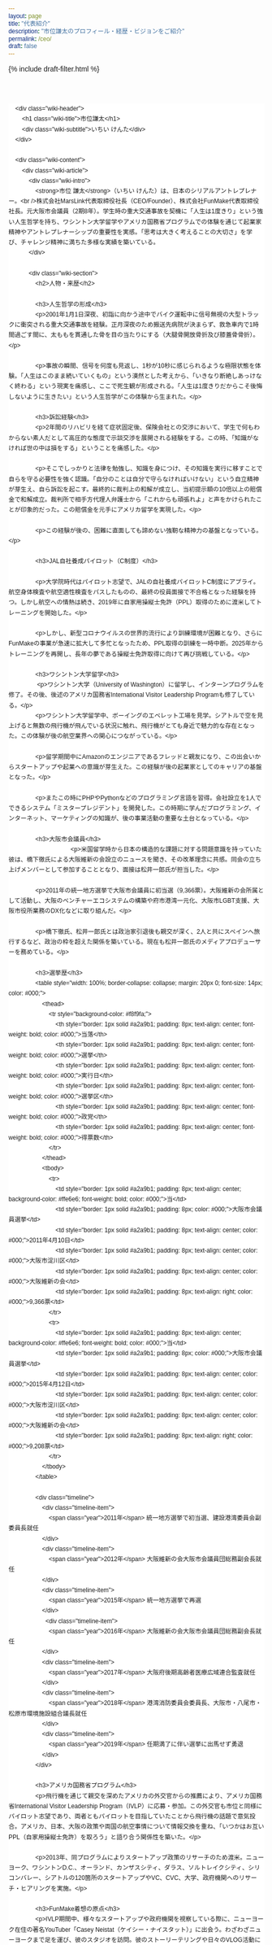 ```yaml
---
layout: page
title: "代表紹介"
description: "市位謙太のプロフィール・経歴・ビジョンをご紹介"
permalink: /ceo/
draft: false
---
```


{% include draft-filter.html %}

<!-- Structured Data for CEO Profile -->
<script type="application/ld+json">
{
    "@context": "https://schema.org",
    "@type": "Person",
    "name": "市位謙太",
    "jobTitle": "代表取締役CEO",
    "worksFor": {
        "@type": "Organization",
        "name": "株式会社MarsLink"
    },
    "url": "https://marslink.co.jp/ceo/",
    "description": "株式会社MarsLink代表取締役CEO。移動空間を価値ある時間に変革するビジョンを掲げ、CabinTimeをはじめとする革新的なサービスを展開。",
    "alumniOf": [
        {
            "@type": "EducationalOrganization",
            "name": "京都大学大学院"
        }
    ]
}
</script>



<!-- Wikipedia-style CSS -->
<style>
    body {
        margin-top: 120px !important; /* ヘッダーとコンテンツの間隔をさらに増加 */
        font-family: sans-serif !important; /* すべての要素にsans-serifを適用 */
    }
    
    * {
        font-family: sans-serif !important; /* すべての要素にsans-serifを強制適用 */
    }
    
    .wiki-container {
        font-family: sans-serif;
        line-height: 1.7;
        margin: 0;
        padding: 0;
        background-color: white; /* 背景を白に変更 */
        margin-top: 60px; /* ヘッダーとの間隔をさらに増加 */
    }
    .wiki-main {
        max-width: 1200px;
        margin: 0 auto;
        background-color: white;
        min-height: 100vh;
    }
    .wiki-header {
        background-color: #fff;
        border-bottom: 3px solid #a2a9b1;
        padding: 15px 25px; /* パディングを増加 */
    }
    .wiki-title {
        font-size: 36px; /* フォントサイズを増加 */
        font-weight: normal;
        margin: 0;
        border-bottom: 1px solid #a2a9b1;
        padding-bottom: 10px;
        color: #000; /* 色を濃く */
    }
    .wiki-subtitle {
        color: #333; /* 色を濃く */
        font-size: 16px; /* フォントサイズを増加 */
        margin-top: 5px;
    }
    .wiki-content {
        display: flex;
        padding: 25px; /* パディングを増加 */
        gap: 25px; /* ギャップを増加 */
    }
    .wiki-article {
        flex: 1;
    }
    .wiki-sidebar {
        width: 280px;
        flex-shrink: 0;
    }
    .infobox {
        background-color: #f8f9fa;
        border: 1px solid #a2a9b1;
        padding: 3px;
        margin-bottom: 20px;
        font-size: 14px; /* フォントサイズを増加 */
    }
    .infobox-title {
        background-color: #ccccff;
        text-align: center;
        font-weight: bold;
        padding: 8px;
        font-size: 16px; /* フォントサイズを増加 */
        color: #000; /* 色を濃く */
    }
    .infobox-image {
        text-align: center;
        padding: 10px;
    }
    .infobox-image img {
        max-width: 100%;
        height: auto;
    }
    .infobox-table {
        width: 100%;
    }
    .infobox-table th {
        background-color: #ccccff;
        padding: 5px 10px; /* パディングを増加 */
        text-align: left;
        font-weight: bold;
        vertical-align: top;
        width: 30%;
        font-size: 14px; /* フォントサイズを増加 */
        color: #000; /* 色を濃く */
    }
    .infobox-table td {
        padding: 5px 10px; /* パディングを増加 */
        vertical-align: top;
        font-size: 14px; /* フォントサイズを増加 */
        color: #222; /* 色を濃く */
        line-height: 1.6; /* 行間を増加 */
    }
    .wiki-section {
        margin-bottom: 30px;
    }
    .wiki-section h2 {
        font-size: 24px;
        font-weight: 400;
        line-height: 33px;
        border-bottom: 1px solid #a2a9b1;
        padding-bottom: 5px;
        margin-bottom: 6px;
        margin-top: 0px;
        color: rgb(16, 20, 24);
    }
    .wiki-section h3 {
        font-size: 19.2px;
        font-weight: 700;
        line-height: 30.72px;
        margin-top: 0px;
        margin-bottom: 4.8px;
        color: rgb(16, 20, 24);
    }
    .wiki-section h4 {
        font-size: 18px; /* フォントサイズを増加 */
        font-weight: bold;
        margin-top: 15px;
        margin-bottom: 8px;
        color: #000; /* 色を濃く */
    }
    .wiki-intro {
        font-weight: bold;
        margin-bottom: 15px;
        font-size: 16px; /* フォントサイズを増加 */
        color: #000; /* 色を濃く */
    }
    .wiki-content p {
        margin-bottom: 12px; /* マージンを増加 */
        text-align: justify;
        font-size: 15px; /* フォントサイズを増加 */
        color: #222; /* 色を濃く */
        line-height: 1.8; /* 行間を増加 */
    }
    .timeline {
        background-color: #f8f9fa;
        padding: 18px; /* パディングを増加 */
        margin: 15px 0;
        font-size: 15px; /* フォントサイズを増加 */
    }
    .timeline-item {
        margin-bottom: 12px; /* マージンを増加 */
        color: #222; /* 色を濃く */
        line-height: 1.7; /* 行間を増加 */
    }
    .year {
        font-weight: bold;
        color: #0645ad;
        font-size: 15px; /* フォントサイズを増加 */
    }
    .wiki-content ul {
        margin: 12px 0; /* マージンを増加 */
        padding-left: 30px;
        list-style-type: disc; /* ビュレットを表示 */
    }
    .wiki-content li {
        margin-bottom: 8px; /* マージンを増加 */
        font-size: 15px; /* フォントサイズを増加 */
        color: #222; /* 色を濃く */
        line-height: 1.7; /* 行間を増加 */
        list-style-type: disc; /* ビュレットを確実に表示 */
        display: list-item; /* リストアイテムとして表示 */
    }
    .company-info {
        background-color: #f0f8ff;
        border: 1px solid #b3d9ff;
        padding: 18px; /* パディングを増加 */
        margin: 15px 0;
        border-radius: 5px;
        font-size: 15px; /* フォントサイズを増加 */
        color: #222; /* 色を濃く */
        line-height: 1.7; /* 行間を増加 */
    }
    .nav-tabs {
        display: none; /* nav-tabsを非表示にします */
    }
    .reference {
        font-size: 12px;
        color: #0645ad;
        vertical-align: super;
    }
    
    /* Responsive design */
    @media (max-width: 768px) {
        .wiki-content {
            flex-direction: column;
        }
        .wiki-sidebar {
            width: 100%;
            order: -1; /* サイドバーをメインコンテンツより上に表示 */
        }
        .wiki-article {
            order: 1; /* メインコンテンツを下に表示 */
        }
        .wiki-title {
            font-size: 24px;
        }
    }
</style>

<!-- Wikipedia-style content -->
<div class="wiki-container">
    <div class="wiki-main">
        <div class="nav-tabs">
            <a href="#">記事</a>
            <a href="#">ノート</a>
            <a href="#">編集</a>
            <a href="#">履歴</a>
        </div>
        
        <div class="wiki-header">
            <h1 class="wiki-title">市位謙太</h1>
            <div class="wiki-subtitle">いちい けんた</div>
        </div>
        
        <div class="wiki-content">
            <div class="wiki-article">
                <div class="wiki-intro">
                    <strong>市位 謙太</strong>（いちい けんた）は、日本のシリアルアントレプレナー。<br />株式会社MarsLink代表取締役社長（CEO/Founder）、株式会社FunMake代表取締役社長。元大阪市会議員（2期8年）。学生時の重大交通事故を契機に「人生は1度きり」という強い人生哲学を持ち、ワシントン大学留学やアメリカ国務省プログラムでの体験を通じて起業家精神やアントレプレナーシップの重要性を実感。「思考は大きく考えることの大切さ」を学び、チャレンジ精神に満ちた多様な実績を築いている。
                </div>
                
                <div class="wiki-section">
                    <h2>人物・来歴</h2>
                    
                    <h3>人生哲学の形成</h3>
                    <p>2001年1月1日深夜、初詣に向かう途中でバイク運転中に信号無視の大型トラックに衝突される重大交通事故を経験。正月深夜のため搬送先病院が決まらず、救急車内で1時間過ごす間に、太ももを貫通した骨を目の当たりにする（大腿骨開放骨折及び膝蓋骨骨折）。</p>
                    
                    <p>事故の瞬間、信号を何度も見返し、1秒が10秒に感じられるような極限状態を体験。「人生はこのまま続いていくもの」という漠然とした考えから、「いきなり断絶しあっけなく終わる」という現実を痛感し、ここで死生観が形成される。「人生は1度きりだからこそ後悔しないように生きたい」という人生哲学がこの体験から生まれた。</p>
                    
                    <h3>訴訟経験</h3>
                    <p>2年間のリハビリを経て症状固定後、保険会社との交渉において、学生で何もわからない素人だとして高圧的な態度で示談交渉を展開される経験をする。この時、「知識がなければ世の中は損をする」ということを痛感した。</p>
                    
                    <p>そこでしっかりと法律を勉強し、知識を身につけ、その知識を実行に移すことで自らを守る必要性を強く認識。「自分のことは自分で守らなければいけない」という自立精神が芽生え、自ら訴訟を起こす。最終的に裁判上の和解が成立し、当初提示額の10倍以上の賠償金で和解成立。裁判所で相手方代理人弁護士から「これからも頑張れよ」と声をかけられたことが印象的だった。この賠償金を元手にアメリカ留学を実現した。</p>
                    
                    <p>この経験が後の、困難に直面しても諦めない強靭な精神力の基盤となっている。</p>
                    
                    <h3>JAL自社養成パイロット（C制度）</h3>
                                     
                    <p>大学院時代はパイロット志望で、JALの自社養成パイロットC制度にアプライ。航空身体検査や航空適性検査をパスしたものの、最終の役員面接で不合格となった経験を持つ。しかし航空への情熱は続き、2019年に自家用操縦士免許（PPL）取得のために渡米してトレーニングを開始した。</p>
                    
                    <p>しかし、新型コロナウイルスの世界的流行により訓練環境が困難となり、さらにFunMakeの事業が急速に拡大して多忙となったため、PPL取得の訓練を一時中断。2025年からトレーニングを再開し、長年の夢である操縦士免許取得に向けて再び挑戦している。</p>
                    
                    <h3>ワシントン大学留学</h3>
                     <p>ワシントン大学（University of Washington）に留学し、インターンプログラムを修了。その後、後述のアメリカ国務省International Visitor Leadership Programも修了している。</p>
                    <p>ワシントン大学留学中、ボーイングのエベレット工場を見学。シアトルで空を見上げると無数の飛行機が飛んでいる状況に触れ、飛行機がとても身近で魅力的な存在となった。この体験が後の航空業界への関心につながっている。</p>
                    
                    <p>留学期間中にAmazonのエンジニアであるフレッドと親友になり、この出会いからスタートアップや起業への意識が芽生えた。この経験が後の起業家としてのキャリアの基盤となった。</p>
                    
                    <p>またこの時にPHPやPythonなどのプログラミング言語を習得。会社設立を1人でできるシステム「ミスタープレジデント」を開発した。この時期に学んだプログラミング、インターネット、マーケティングの知識が、後の事業活動の重要な土台となっている。</p>
                    
                    <h3>大阪市会議員</h3>
                                         <p>米国留学時から日本の構造的な課題に対する問題意識を持っていた彼は、橋下徹氏による大阪維新の会設立のニュースを聞き、その改革理念に共感。同会の立ち上げメンバーとして参加することとなり、面接は松井一郎氏が担当した。</p>
                    
                    <p>2011年の統一地方選挙で大阪市会議員に初当選（9,366票）。大阪維新の会所属として活動し、大阪のベンチャーエコシステムの構築や府市港湾一元化、大阪市LGBT支援、大阪市役所業務のDX化などに取り組んだ。</p>
                    
                    <p>橋下徹氏、松井一郎氏とは政治家引退後も親交が深く、2人と共にスペインへ旅行するなど、政治の枠を超えた関係を築いている。現在も松井一郎氏のメディアプロデューサーを務めている。</p>
                    
                    <h3>選挙歴</h3>
                    <table style="width: 100%; border-collapse: collapse; margin: 20px 0; font-size: 14px; color: #000;">
                        <thead>
                            <tr style="background-color: #f8f9fa;">
                                <th style="border: 1px solid #a2a9b1; padding: 8px; text-align: center; font-weight: bold; color: #000;">当落</th>
                                <th style="border: 1px solid #a2a9b1; padding: 8px; text-align: center; font-weight: bold; color: #000;">選挙</th>
                                <th style="border: 1px solid #a2a9b1; padding: 8px; text-align: center; font-weight: bold; color: #000;">実行日</th>
                                <th style="border: 1px solid #a2a9b1; padding: 8px; text-align: center; font-weight: bold; color: #000;">選挙区</th>
                                <th style="border: 1px solid #a2a9b1; padding: 8px; text-align: center; font-weight: bold; color: #000;">政党</th>
                                <th style="border: 1px solid #a2a9b1; padding: 8px; text-align: center; font-weight: bold; color: #000;">得票数</th>
                            </tr>
                        </thead>
                        <tbody>
                            <tr>
                                <td style="border: 1px solid #a2a9b1; padding: 8px; text-align: center; background-color: #ffe6e6; font-weight: bold; color: #000;">当</td>
                                <td style="border: 1px solid #a2a9b1; padding: 8px; color: #000;">大阪市会議員選挙</td>
                                <td style="border: 1px solid #a2a9b1; padding: 8px; text-align: center; color: #000;">2011年4月10日</td>
                                <td style="border: 1px solid #a2a9b1; padding: 8px; text-align: center; color: #000;">大阪市淀川区</td>
                                <td style="border: 1px solid #a2a9b1; padding: 8px; text-align: center; color: #000;">大阪維新の会</td>
                                <td style="border: 1px solid #a2a9b1; padding: 8px; text-align: right; color: #000;">9,366票</td>
                            </tr>
                            <tr>
                                <td style="border: 1px solid #a2a9b1; padding: 8px; text-align: center; background-color: #ffe6e6; font-weight: bold; color: #000;">当</td>
                                <td style="border: 1px solid #a2a9b1; padding: 8px; color: #000;">大阪市会議員選挙</td>
                                <td style="border: 1px solid #a2a9b1; padding: 8px; text-align: center; color: #000;">2015年4月12日</td>
                                <td style="border: 1px solid #a2a9b1; padding: 8px; text-align: center; color: #000;">大阪市淀川区</td>
                                <td style="border: 1px solid #a2a9b1; padding: 8px; text-align: center; color: #000;">大阪維新の会</td>
                                <td style="border: 1px solid #a2a9b1; padding: 8px; text-align: right; color: #000;">9,208票</td>
                            </tr>
                        </tbody>
                    </table>
                    
                    <div class="timeline">
                        <div class="timeline-item">
                            <span class="year">2011年</span> 統一地方選挙で初当選、建設港湾委員会副委員長就任
                        </div>
                        <div class="timeline-item">
                            <span class="year">2012年</span> 大阪維新の会大阪市会議員団総務副会長就任
                        </div>
                        <div class="timeline-item">
                            <span class="year">2015年</span> 統一地方選挙で再選
                        </div>
                          <div class="timeline-item">
                            <span class="year">2016年</span> 大阪維新の会大阪市会議員団総務副会長就任
                        </div>
                        <div class="timeline-item">
                            <span class="year">2017年</span> 大阪府後期高齢者医療広域連合監査就任
                        </div>
                        <div class="timeline-item">
                            <span class="year">2018年</span> 港湾消防委員会委員長、大阪市・八尾市・松原市環境施設組合議長就任
                        </div>
                        <div class="timeline-item">
                            <span class="year">2019年</span> 任期満了に伴い選挙に出馬せず勇退
                        </div>
                    </div>
                    
                    <h3>アメリカ国務省プログラム</h3>
                    <p>飛行機を通じて親交を深めたアメリカの外交官からの推薦により、アメリカ国務省International Visitor Leadership Program（IVLP）に応募・参加。この外交官も市位と同様にパイロット志望であり、両者ともパイロットを目指していたことから飛行機の話題で意気投合。アメリカ、日本、大阪の政策や両国の航空事情について情報交換を重ね、「いつかはお互いPPL（自家用操縦士免許）を取ろう」と語り合う関係性を築いた。</p>
                    
                    <p>2013年、同プログラムによりスタートアップ政策のリサーチのため渡米。ニューヨーク、ワシントンD.C.、オーランド、カンザスシティ、ダラス、ソルトレイクシティ、シリコンバレー、シアトルの120箇所のスタートアップやVC、CVC、大学、政府機関へのリサーチ・ヒアリングを実施。</p>
                    
                    <h3>FunMake着想の原点</h3>
                    <p>IVLP期間中、様々なスタートアップや政府機関を視察している際に、ニューヨーク在住の著名YouTuber「Casey Neistat（ケイシー・ナイスタット）」に出会う。わざわざニューヨークまで足を運び、彼のスタジオを訪問。彼のストーリーテリングや日々のVLOG活動に深く感銘を受け、これが後の株式会社FunMakeの着想源となった。</p>
                    
                    <p>この出会いをきっかけに自身でもYouTubeチャンネルを開始し、日々のVLOG活動をスタート。登録者数は12,000人に達し、後のメディアプロデューサーとしての活動基盤を築いた。</p>
                    
                    <p>2015年には『シリコンバレー流起業・マーケティング』（秀和システム）を出版。2016年にアメリカ大使館で「シリコンバレーに学ぶ起業マインドセット」をテーマに基調講演を行った。</p>
                </div>
                
                <div class="wiki-section">
                    <h2>株式会社FunMake</h2>
                    
                    <p>2018年、株式会社FunMakeを設立し、代表取締役社長に就任。同社は地方創生系のメディアマーケティングを主力事業とし、自治体や大手企業との取引をメインとしている。事業の拡大により、多い時には月商4,000万円を超える規模まで成長した。</p>
                    
                    <p>資金調達はシリーズAまで完了しているが、シリアルアントレプレナーとして新たなMarsLink構想を実行に移すため、株式をMBO（マネジメント・バイアウト）により取得し、より機動的な経営体制を構築した。</p>
                    
                    <div class="company-info">
                        <h4>会社概要</h4>
                        <ul>
                            <li><strong>社名:</strong> 株式会社FunMake</li>
                            <li><strong>設立:</strong> 2018年9月10日</li>
                            <li><strong>本社:</strong> 大阪市北区大深町6番38号グラングリーン大阪北館</li>
                            <li><strong>京都支店:</strong> 京都大学国際科学イノベーション棟216</li>
                            <li><strong>資本金:</strong> 117,900,000円（資本準備金含む）</li>
                            <li><strong>主力事業:</strong> 地方創生系メディアマーケティング</li>
                            <li><strong>主要顧客:</strong> 自治体、大手企業</li>
                        </ul>
                    </div>
                    
                    <h3>主な実績</h3>
                    <ul>
                        <li>2019年 第三者割当増資-シードラウンド 5,400万円調達</li>
                        <li>2020年 第三者割当増資-プレシリーズA 1.7億円調達</li>
                        <li>2020年 元プロ野球選手マット・マートン氏がアンバサダーに就任</li>
                        <li>2021年 阪急電鉄公式チャンネルプロデュース開始</li>
                        <li>2022年 セレッソ大阪公式チャンネルプロデュース開始</li>
                        <li>2023年 松井一郎前大阪府知事・前大阪市長公式チャンネルプロデュース開始</li>
                        <li>2023年 京阪電鉄公式チャンネルプロデュース開始</li>
                    </ul>
                    
                    <h3>連携協定</h3>
                    <p>多数の自治体と連携協定を締結し、地方創生に貢献している。</p>
                    <ul>
                        <li>大阪府泉南郡熊取町（包括連携協定・広報戦略アドバイザー）</li>
                        <li>神奈川県鎌倉市</li>
                        <li>宮崎県延岡市</li>
                        <li>大阪府</li>
                        <li>大阪市都島区</li>
                        <li>大阪府太子町</li>
                    </ul>
                </div>
                
                <div class="wiki-section">
                    <h2>株式会社MarsLink</h2>
                    
                    <p>2025年、市位は新たに株式会社MarsLinkを設立し、代表取締役社長（CEO/Founder）に就任。航空業界向けのDXスタートアップ事業を展開している。この事業構想は、頻繁な海外出張での機内体験と航空業界への情熱から2020年頃に着想され、5年間の構想期間を経て実現した。<a href="#" class="reference">[3]</a></p>
                    
                    <div class="company-info">
                        <h4>会社概要</h4>
                        <ul>
                            <li><strong>社名:</strong> 株式会社MarsLink</li>
                            <li><strong>設立:</strong> 2025年</li>
                            <li><strong>所在地:</strong> 大阪市北区大深町6番38号グラングリーン大阪北館 JAM BASE 6階</li>
                            <li><strong>代表者:</strong> 市位謙太（CEO/Founder）</li>
                            <li><strong>主力事業:</strong> 航空・船舶・交通領域におけるSaaS・DXサービスの開発・提供</li>
                            <li><strong>研究提携:</strong> 京都大学、他</li>
                        </ul>
                    </div>
                    
                    <h3>ビジョン・ミッション</h3>
                    <p><strong>ビジョン:</strong> 「時空を超える情報体験を、すべての移動空間へ。」飛行機から船舶、宇宙船まで、人が移動するすべての空間を知と感動が満ちる情報空間に変える。</p>
                    
                    <p><strong>ミッション:</strong> 「移動を価値ある体験へ変革し、持続可能な日本の未来に貢献する」。あらゆる移動の瞬間を「知的体験の場」に変え、最終的には地球と宇宙をつなぐ"時空型情報プラットフォーム"を構築する。</p>
                    
                    <h3>主要サービス</h3>
                    
                    <h4>Cabin Time</h4>
                    <p>移動空間を豊かな時間に変えるデジタルプラットフォーム。Webベースの次世代プラットフォームで、機内・船内Wi-Fiを活用し、乗客のスマートフォンやタブレットから快適なエンターテイメント体験を提供。航空会社・船社は低コスト導入が可能で、広告収益モデルによる新たな収益源を確保できる。</p>
                    
                    <h4>Nigiwai</h4>
                    <p>スマートマップ型観光情報サービス。移動空間を活用し、乗客が目的地の観光・文化・グルメ情報を直感的に得られるデジタルプラットフォーム。インタラクティブな地図上に、観光スポットや飲食店、アクティビティ情報を動画サムネイルとピンで可視化する。</p>
                    
                    <h3>事業ドメイン</h3>
                    <ul>
                        <li>機内・船内・車内・ホテルの空間をメディア化する観光DX</li>
                        <li>広告マネジメント・運用最適化</li>
                        <li>自治体・観光業界向けAI・ITコンサルティング</li>
                        <li>自治体との連携による地域プロモーション</li>
                        <li>AI・映像を活用した行動設計とユーザー体験（UX）設計</li>
                        <li>多国籍な統計・データ解析・ビジネス戦略構築</li>
                    </ul>
                </div>
                
                <div class="wiki-section">
                    <h2>国際的な活動と経験</h2>
                    
                    <h3>海外出張・旅行</h3>
                    <p>多頻度に海外出張や旅行を行っており、これまでに訪れた国・地域は台湾、香港、マカオ、グアム、アメリカ各都市（ワシントンD.C.、シアトル、サンフランシスコ、ロサンゼルス、ホノルル、カンザスシティ、ソルトレイクシティ、ダラス、ニューヨーク）、ヨーロッパ各都市（ミラノ、ローマ、ナポリ、ザルツブルク、ウィーン、リンツ、プラハ、カルロヴィ・ヴァリ、ミュンヘン、フランクフルト、ビルバオ、サンセバスチャン、パリ、ロンドン、アムステルダム）、アジア各都市（上海、北京、クアラルンプール、ペナン、ソウル）など多岐にわたる。</p>
                    
                    <h3>国際的なクリエーターネットワーク</h3>
                    <p>異文化交流への強い関心を持ち、自身もYouTubeチャンネルを運営していることから、海外のクリエーターとの交流が活発。特にニューヨークやサンフランシスコのYouTuberとは深い親交があり、この国際的なネットワークを活かして、FunMakeにも海外クリエーターが在籍している。</p>
                    
                    <h3>MarsLink構想の着想</h3>
                    <p>頻繁な海外出張で数多くの航空会社の機内を経験する中で、移動時間の手持ち無沙汰や生産性の低さを実感。一方で、飛行機に乗る際のワクワク感や高揚感、自家用操縦士免許取得への情熱など、航空業界への深い思い入れが相まって、2020年頃からMarsLink構想が頭の中で形成され始めた。5年の構想期間を経て、2025年についに事業として着手することとなった。</p>
                </div>
                
                <div class="wiki-section">
                    <h2>個人的な興味・趣味</h2>
                    
                    <h3>航空への情熱とPPL訓練</h3>
                    <p>大学院時代のJAL自社養成パイロット不合格後も航空への情熱は衰えず、2019年には自家用操縦士免許（PPL：Private Pilot License）取得のために渡米してフライトトレーニングを開始。しかし、新型コロナウイルスの世界的流行による訓練環境の悪化と、FunMakeの事業拡大による多忙さから訓練を一時中断した。</p>
                    
                    <p>2025年からPPL訓練を再開し、長年の夢である操縦士免許取得に向けて再び挑戦している。この継続的な航空への関心が、現在のMarsLinkにおける航空業界DX事業の深い理解と情熱の源泉となっている。</p>
                    
                    <h3>ロードバイク</h3>
                    <p>大学生時代にクロスバイクで琵琶湖1周を走ったことがきっかけで自転車の魅力にはまる。現在は休日にロードバイクで淡路島や琵琶湖などを走ることを趣味としている。</p>
                    
                    <p>27歳の時には友人と2人で京都から横浜まで3日間で完走する長距離サイクリングに挑戦。1日目は名古屋、2日目は静岡、3日目は熱海に宿泊し、最終日に横浜まで完走した。この経験は体力と精神力の限界に挑戦する貴重な体験となった。</p>
                    
                    <h3>サウナ</h3>
                    <p>もともとは温泉が好きだったが、サウナの方が熟睡感があり、瞑想もできるため自分との相性が良いことを発見。国内のサウナはもちろんのこと、海外出張の際にはサンフランシスコやフランクフルトのサウナも歴訪するなど、世界各地のサウナ文化を体験している。忙しいビジネスライフの中で、心身のリフレッシュと集中力向上のための重要な時間として活用している。</p>
                </div>
                
                <div class="wiki-section">
                    <h2>学術活動</h2>
                    
                    <h3>研究</h3>
                    <p>京都大学大学院研究生として、インフルエンサーマーケティングや観光促進に関する研究を行っている。2020年にはサービス学会COVID-19対応研究ユニットで京都大学との共同研究が採択された。</p>
                    
                    <h3>論文・学会発表</h3>
                    <ul>
                        <li>Hisashi Masuda, Ichii Kenta(2023) "An experiment on the effects of an Influencer in tourism promotion videos on the followers' tourism attitudes", AHFE2023 International Conference, San Francisco, USA</li>
                        <li>Ichii Kenta(2022) "Influencer attributes and characterizations on Tourists' intention to revisit destination in social media influencer marketing", AHFE2022 International Conference</li>
                        <li>市位謙太(2022)「ファン・売上向上のための動画インフルエンサーマーケティング」サービス学会第10回国内大会</li>
                    </ul>
                    
                    <h3>著書</h3>
                    <ul>
                        <li>市位謙太『シリコンバレー流起業・マーケティング』（秀和システム、2015年）</li>
                        <li>辻本勲男・市位謙太他『知的財産契約の理論と実務』（日本評論社、2007年）</li>
                    </ul>
                    
                    <h3>講演実績</h3>
                    <ul>
                        <li>アメリカ大使館「シリコンバレーに学ぶ起業マインドセット」</li>
                        <li>京都大学「観光地におけるSNSとインフルエンサーによるマーケティング」</li>
                        <li>Yahoo!Japan「広報戦略の野望」</li>
                        <li>京都大学経営管理大学院基調講演</li>
                    </ul>
                </div>
                
                <div class="wiki-section">
                    <h2>経営哲学と組織論</h2>
                    
                    <h3>「場所と時間」を軸とした思考</h3>
                    <p>昔から「場所と時間」という軸で物事を考えることを重視している。生成AIの普及により、この働き方が現実的に実現可能になったと考えており、スタートアップ環境の変化を機に新しい組織構築を実践している。</p>
                    
                    <h3>新しい組織構築理念</h3>
                    <p>AIの発達により、従来のような大規模な人材採用の必要性が減少し、フットワークの軽い組織構築が可能になったと考えている。少数精鋭でも高い生産性を実現する新しいスタートアップモデルの構築を目指している。</p>
                </div>
                
                <div class="wiki-section">
                    <h2>現在の活動</h2>
                    
                    <h3>役職</h3>
                    <ul>
                        <li>株式会社MarsLink 代表取締役社長（CEO/Founder）</li>
                        <li>株式会社FunMake 代表取締役社長</li>
                        <li>大阪府泉南郡熊取町 広報戦略アドバイザー</li>
                        <li>学校法人大和学園 DX人材育成プログラム開発・実証事業 有識者委員</li>
                        <li>内閣府地方創生SDGsプラットフォーム 参画</li>
                    </ul>
                    
                    <h3>最近の活動</h3>
                    <ul>
                        <li>2025年 株式会社MarsLink設立、航空業界向けDXスタートアップ事業開始</li>
                        <li>2025年 PPL（自家用操縦士免許）訓練再開</li>
                        <li>2024年 京都外国語大学と生成AIによるデジタルアバターを活用した観光地経営の調査研究開始</li>
                        <li>2023年 Netflixインタビューコンテンツ制作</li>
                        <li>2023年 阪神タイガース優勝記念・平田ヘッドコーチインタビュー動画撮影</li>
                        <li>2023年 MBSホールディングスTOROMI Produceと業務提携</li>
                    </ul>
                </div>
                
                <div class="wiki-section">
                    <h2>脚注</h2>
                    <ol style="font-size: 12px;">
                        <li>市位謙太プロフィール | 市位謙太オフィシャルブログ</li>
                        <li>代表取締役 市位謙太 | 株式会社FunMake</li>
                        <li>会社概要 | MarsLink-マーズリンク- 移動空間をメディアに変えるスタートアップ</li>
                    </ol>
                </div>
            </div>
            
            <div class="wiki-sidebar">
                <div class="infobox">
                    <div class="infobox-title">市位謙太</div>
                    <div class="infobox-image">
                        <img src="{{ '/assets/images/kentaichii001.jpg' | relative_url }}" alt="市位謙太" style="width: 100%; max-width: 100%; height: auto;">
                        <div style="font-size: 11px; margin-top: 5px;">2024年撮影</div>
                    </div>
                    <table class="infobox-table">
                       
                        <tr>
                            <th>国籍</th>
                            <td>日本</td>
                        </tr>
                        <tr>
                            <th>職業</th>
                            <td>起業家<br>プロデューサー<br>元政治家</td>
                        </tr>
                        <tr>
                            <th>肩書き</th>
                            <td>株式会社MarsLink<br>代表取締役社長<br>株式会社FunMake<br>代表取締役社長</td>
                        </tr>
                        <tr>
                            <th>出身校</th>
                            <td>京都大学 経営管理大学院</td>
                        </tr>
                    </table>
                    
                    <div style="text-align: center; font-weight: bold; padding: 8px; margin-top: 15px; font-size: 14px; border-top: 1px solid #a2a9b1; color: #000;">
                        大阪市会議員
                    </div>
                    <table class="infobox-table" style="margin-top: 0;">
                        <tr>
                            <th>選挙区</th>
                            <td>大阪市淀川区</td>
                        </tr>
                        <tr>
                            <th>当選回数</th>
                            <td>2回</td>
                        </tr>
                        <tr>
                            <th>在任期間</th>
                            <td>2011年4月10日 - 2019年4月30日</td>
                        </tr>
                    </table>
                </div>
            </div>
                 </div>
     </div>
</div> 